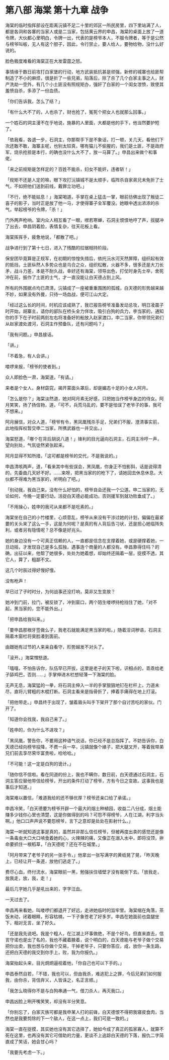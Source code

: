 # 第八部 海棠 第十九章 战争

海棠的临时指挥部设在距离沅镇不足二十里的郊区一所民房里，四下里站满了人，都是各洞和各寨的当家人或是二当家，包括黄云界的申昌，海棠的桌面上放了一道令牌，大伙都心里明白，令牌一出，代表的是榜爷本人，不服令牌者，等于是公然与榜爷叫板，无人有这个胆子，因此，令行禁止，要人给人，要物给物，没什么好说的。

脸色极度难看的海棠正在大发雷霆之怒。

事情缘于数日前攻打白家堡的行动，地方武装抵抗甚是顽强，新修的城寨也给匪帮制造了不小的麻烦，很是折了一些兄弟，陷落后，除了杀了几个白家主事之人，财产洗劫一空外，有几个小土匪没有照规矩办，强奸了白家的一个闺女泄愤，致使其羞愤自杀，多添了一份血债。

「你们告诉我，怎么了结？」

「有什么大不了的，人也杀了，财也抢了，冤死个把女人也就那么回事。」

一个姓石的洞主漫不在乎地说，施暴的人里面，大都是他的手下，他当然要护短了。

「依我看，各退一步，石洞主，你那帮手下是不象话，打一顿，关几天，看他们下次还敢不敢，海寨主呢，也别太较真，哪有猫儿不偷腥的，我们是土匪，不是政府军，烧杀抢掠是本行，的确也没什么大不了，放一马算了。」申昌出来做个和事佬，

「来之前规矩是怎样定的？百姓不能杀，妇女不能奸，违者斩！」

「规矩不还是人定的嘛，眼下攻打沅镇城不是太顺手，临阵杀自家弟兄未免折了士气，不如把他们送到前线，戴罪立功吧。」

「不行，绝不能姑息！」海棠喝道，手掌在桌上猛击一掌，眼前彷佛出现了叛徒二喜子的影子，当时正是放了他一马，才使得寨子全军覆没。她眼中透出浓浓的杀气，举起榜爷的令牌，「杀！」

门外两声枪响，室内众人相互看了一眼，噤若寒蝉，石洞主恨恨地哼了声，拔腿冲了出去，申昌阴着脸，表情复杂，往天花板上看。

海棠挥挥手，疲惫地说，「都散了吧。」

战争进行到了第十七日，进入了残酷的拉锯相持阶段。

保安团毕竟算是正规军，在初期的惊惶失措后，依托沅水河天然屏障，组织起有效的抵挡，土匪纵然人多势众也是乌合之众，组织松散，火器不多，很多还是大刀长矛，战斗力差，本是不耐久战，幸好还有海棠，领导出色，打仗时身先士卒，舍死冲在前，振作了土匪的士气，才一直没能让白天德占到上风。

所有的外围据点均已肃清，沅镇成了一座被重重围困的孤城，白天德的形势越来越不妙，如果没有外援，只待一场血战，便可江山大定。

「经过这么长的时间，时机应该成熟了，我已报告榜爷准备发动总攻，明日凌晨子时开始，胡寨主，请你的部队在桥头全力佯攻，吸引白狗的兵力，李当家的，通知你的手下在子时前两刻左右将准备好的船放入赵家渡口，申二当家，你带领兄弟们从赵家渡处渡河，石洞主作预备队，还有问题吗？」

「我有问题。」申昌接话。

「讲。」

「不着急，有人会讲。」

喽啰来报，「榜爷的使者到。」

众人即脸色一肃，海棠道，「有请。」

来者是个女人，身材窈窕，揭开蒙面头罩后，却是媚态十足的小女人阿月。

「怎么是你？」海棠淡然道，她对阿月素无好感，只把她当作榜爷身边的侍女。阿月笑笑，扬了扬信物，道，「可不，兵荒马乱的，要不是怕误了老爷子的事，我可不想来。」

阿月展信，对众人道，「榜爷有令，黑凤凰残杀手足，兄弟们不服，澄清事实前，此地指挥权暂交申二当家，所携武器也一并交出。」

海棠怒道，「哪个在背后胡说八道！」锋利的目光逼向石洞主，石洞主冷哼一声，望向别处，气氛徒然紧张起来。

阿月显得不知所措，「这可都是榜爷的交代，不是我说的。」

申昌清咳两声，道，「看来其中有些误会，黑凤凰，你身正不怕影斜，话是说得清的，先委曲几天好不好。……来呀，把黑当家的的枪下了，请她回去休息休息。大伙都不得难为黑当家的，听明白了吧。」

「别动我，我自己来。没有什么好怕的，榜爷自会还我一个公道。申二当家的，无论如何，今晚一定要行动，活捉白天德必能成功。否则援军到就功败垂成了。」

「不用操心，姓申的我可从来都不是吃素的。」

海棠坐在自己的小竹楼里，心烦意乱，榜爷从来没有干涉过她的计划，偏偏在最紧要的关头来了这么一手，这是为何呢？是真的有人背后告刁状，还是担心她临阵失利，或者另有隐情呢？总不像是好兆头。

她的身边没有一个可真正信赖的人，一直都是信念在支撑着她，或是硬撑着她，一旦动摇，才发现自己是多么孤独，遇事连个商量的人都没有。申昌靠得住吗？的确，出征以来，他帮了她很多，处处为她着想，却始终还隔着一层，捉摸不透，其它人，算了，粗鄙不文。

这几个时辰过得好慢好慢。

没有枪声！

早已过了子时时分，为何战事还没打响，莫非又生变故？

她冲到门前，拉门，被反锁了，冲到窗口，两个陌生喽啰持枪挡住了她，「对不起，黑当家的，您不能外出。」

「把申昌给我叫来。」

「要申昌那根牙签做么子，我老石就能满足黑当家的啦。」随着淫词秽语，石洞主隔着木窗栏将臭脸凑到面前。

由跟她有过节的人来亲自看守，形势越发不对头了。

「滚开。」海棠憎怒道。

「嘻嘻，不怕告诉你，队伍早已开拔，这里是老子的天下啦，识相点的，乖乖给老子舔鸡巴，否则……」手掌伸进木栏想轻薄一下海棠的脸。

无声无息，海棠猛的一拳，将石洞主伸入一半的手掌狠狠地钉在栏杆上，力道未尽，直将儿臂粗的木棍打断。石洞主看来是指骨折了，捧着手痛得在地上打滚。

「把他带走。」申昌终于出现了，皱着眉头叫手下架开了那个自讨苦吃的家伙。门开了。

「知道你会找我，我自己来了。」

「姓申的，你为什么不进攻？」

「黑凤凰，警告你，不要用这种语气说话，你已经不是总指挥了。不妨告诉你，白天德已经向榜爷投降，不费一兵一卒，沅镇就像个婊子，把大腿叉开，等着我带弟兄们前去享尽荣华富贵啦，哈哈哈。」

「不可能！这一定是白狗的诡计。」

「随你信不信啦。看在同道的份上，我也不瞒你，数日前，白天德通过石洞主，石洞主答应替他带信给榜爷，开出的条件打动了榜爷，方有今日之变故。这事我也是事后才知道。」

海棠难以置信，「难道我给的还不够优厚？榜爷还亲口给了承诺。」

申昌冷笑，「白天德要为榜爷开辟一个最大的烟土种植园，收益二八分成，烟土能赚多少钱你心里也清楚，这是你做得到的吗？可怨不得榜爷，人在江湖，利字当头啊。」他口口声声说不要怨榜爷，言下之意却是处处在影射什么。」

海棠一听就知道这事是真的，虽然并非那么信任榜爷，但被再度出卖的感觉还是像一条毒虫大口大口啃食着她的心，火辣辣的痛，又像正在溺入水中，即将没顶，拚命要抓住一根稻草，「白天德呢？还在不在城里。」

「阿月带来了老爷子的另一张手令，」他拿出一张写满字的黄纸晃了晃，「昨天晚上，已经让开一条道，放他们逃走了。」

费尽心血，终付流水，海棠眼前一黑，勉强扶住墙壁才没有栽倒下去。「放我走，放我走，放，我，走！」

最后几字她几乎是吼出来的，字字泣血。

一天过去了。

申昌再来看她，叫喽啰们都退开了好远，走进她临时的监牢里。海棠缩在角落，茶饭未动，闭着眼睛，形容枯槁，一下子象苍老了好多岁。申昌在她面前也盘腿坐下，相对无言，坐了好久。

「还是我先说吧。我是个粗人，在江湖上坏事做绝，不是个好鸟，但直来直去，信言守诺也是出了名的，我也不藏着腋着，说个明白的，白天德能与老爷子做个交易把你出卖，我也想与你做个交易，干掉老爷子，只要你答应，成，放你一条生路，还把白天德的我交到你手上，败，我为你报仇。」

海棠抬起头来，目光炯炯逼视着他，「你自己也可以下手的。」

申昌泰然自若，「不错，我也可以，但由我杀，难逃犯上之罪，今后兄弟们如何服我，由你杀，背信弃义，人皆诛之，名正言顺。」

「我怎么晓得你不是与白狗串通一气，借刀杀人，再灭我口。」

申昌凶脸上咧开嘴笑笑，却没有半分笑意。

「你别忘了，白家灭族可都是我申某人打的前锋，白天德恨不得把我寝皮食肉，当然也是我要剪除的下一个敌人，在这一点上，我们可是一致的。」

海棠一直在捉摸，其实她也没有其它选择了，她如今成了真正的孤家寡人，就算不死在这里，也再没有其它可借助的力量，更谈不上追踪白天德的下落，报仇二字简直成了笑话，她会甘心吗？

「我要先考虑一下。」

